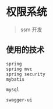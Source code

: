 # 权限系统
> ssm 开发

## 使用的技术
```text
spring
spring mvc
spring security
mybatis

mysql

swagger-ui

```
